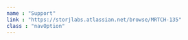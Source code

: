 ```yaml
---
name : "Support"
link : "https://storjlabs.atlassian.net/browse/MRTCH-135"
class : "navOption"
---
```

